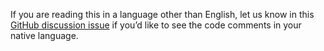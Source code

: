 If you are reading this in a language other than English, let us know in this [GitHub discussion issue](https://github.com/dotnet/AspNetCore.Docs/issues/16455) if you’d like to see the code comments in your native language.